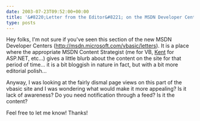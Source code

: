 ```yaml
---
date: 2003-07-23T09:52:00+00:00
title: '&#8220;Letter from the Editor&#8221; on the MSDN Developer Centers'
type: posts
---
```

Hey folks, I'm not sure if you've seen this section of the new MSDN Developer Centers (<http://msdn.microsoft.com/vbasic/letters>). It is a place where the appropriate MSDN Content Strategist (me for VB, [Kent](http://msdn.microsoft.com/asp.net/letters) for ASP.NET, etc...) gives a little blurb about the content on the site for that period of time... it is a bit bloggish in nature in fact, but with a bit more editorial polish...

Anyway, I was looking at the fairly dismal page views on this part of the vbasic site and I was wondering what would make it more appealing? Is it lack of awareness? Do you need notification through a feed? Is it the content?

Feel free to let me know! Thanks!
